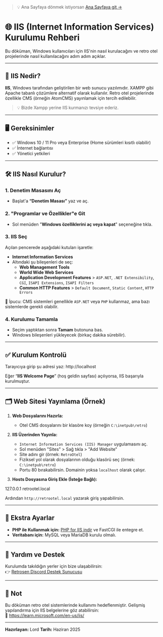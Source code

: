 > 💡 Ana Sayfaya dönmek istiyorsan [Ana Sayfaya git →](./baslangic-rehberi.md)

# 🌐 IIS (Internet Information Services) Kurulumu Rehberi

Bu döküman, Windows kullanıcıları için IIS'nin nasıl kurulacağını ve retro otel projelerinde nasıl kullanılacağını adım adım açıklar.

---

## 🧩 IIS Nedir?

**IIS**, Windows tarafından geliştirilen bir web sunucu yazılımıdır. XAMPP gibi Apache tabanlı çözümlere alternatif olarak kullanılır. Retro otel projelerinde özellikle CMS (örneğin AtomCMS) yayınlamak için tercih edilebilir.
> 💡 Bizde Xampp yerine IIS kurmanızı tevsiye ederiz.

---

## 🖥️ Gereksinimler

- ✅ Windows 10 / 11 Pro veya Enterprise (Home sürümleri kısıtlı olabilir)
- ✅ İnternet bağlantısı
- ✅ Yönetici yetkileri

---

## 🛠️ IIS Nasıl Kurulur?

### 1. Denetim Masasını Aç
- Başlat'a **“Denetim Masası”** yaz ve aç.

### 2. "Programlar ve Özellikler"e Git
- Sol menüden "**Windows özelliklerini aç veya kapat**" seçeneğine tıkla.

### 3. IIS Seç
Açılan pencerede aşağıdaki kutuları işaretle:

- **Internet Information Services**
- Altındaki şu bileşenleri de seç:
  - **Web Management Tools**
  - **World Wide Web Services**
  - **Application Development Features** > `ASP.NET`, `.NET Extensibility`, `CGI`, `ISAPI Extensions`, `ISAPI Filters`
  - **Common HTTP Features** > `Default Document`, `Static Content`, `HTTP Errors`

📝 İpucu: CMS sistemleri genellikle `ASP.NET` veya `PHP` kullanmaz, ama bazı sistemlerde gerekli olabilir.

### 4. Kurulumu Tamamla
- Seçim yaptıktan sonra **Tamam** butonuna bas.
- Windows bileşenleri yükleyecek (birkaç dakika sürebilir).

---

## ✅ Kurulum Kontrolü

Tarayıcıya girip şu adresi yaz:
http://localhost


Eğer “**IIS Welcome Page**” (hoş geldin sayfası) açılıyorsa, IIS başarıyla kurulmuştur.

---

## 🗂️ Web Sitesi Yayınlama (Örnek)

1. **Web Dosyalarını Hazırla:**
   - Otel CMS dosyalarını bir klasöre koy (örneğin `C:\inetpub\retro`)

2. **IIS Üzerinden Yayınla:**
   - `Internet Information Services (IIS) Manager` uygulamasını aç.
   - Sol menüden "Sites" > Sağ tıkla > "Add Website"
   - Site adını gir (örnek: `RetroOtel`)
   - Fiziksel yol olarak dosyalarının olduğu klasörü seç (örnek: `C:\inetpub\retro`)
   - Portu 80 bırakabilirsin. Domainin yoksa `localhost` olarak çalışır.

3. **Hosts Dosyasına Giriş Ekle (İsteğe Bağlı):**

127.0.0.1 retrootel.local

Ardından `http://retrootel.local` yazarak giriş yapabilirsin.

---

## 🧪 Ekstra Ayarlar

- **PHP ile Kullanmak için:** [PHP for IIS indir](https://windows.php.net/download) ve FastCGI ile entegre et.
- **Veritabanı için:** MySQL veya MariaDB kurulu olmalı.

---

## 💬 Yardım ve Destek

Kurulumda takıldığın yerler için bize ulaşabilirsin:  
👉 [Retrosen Discord Destek Sunucusu](https://discord.gg/seninlinkin)

---

## 📌 Not

Bu döküman retro otel sistemlerinde kullanımı hedeflenmiştir. Gelişmiş yapılandırma için IIS belgelerine göz atabilirsin:  
🔗 https://learn.microsoft.com/en-us/iis/

---

**Hazırlayan:** Lord
**Tarih:** Haziran 2025  
